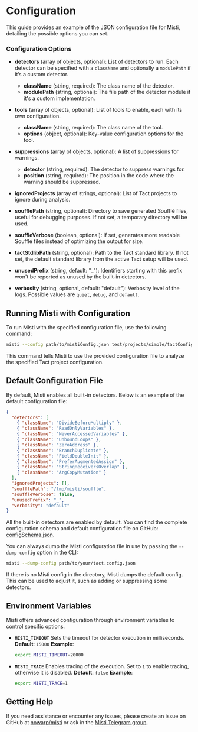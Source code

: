 # Configuration

This guide provides an example of the JSON configuration file for Misti, detailing the possible options you can set.

### Configuration Options

- **detectors** (array of objects, optional): List of detectors to run. Each detector can be specified with a `className` and optionally a `modulePath` if it’s a custom detector.
  - **className** (string, required): The class name of the detector.
  - **modulePath** (string, optional): The file path of the detector module if it's a custom implementation.

- **tools** (array of objects, optional): List of tools to enable, each with its own configuration.
  - **className** (string, required): The class name of the tool.
  - **options** (object, optional): Key-value configuration options for the tool.

- **suppressions** (array of objects, optional): A list of suppressions for warnings.
  - **detector** (string, required): The detector to suppress warnings for.
  - **position** (string, required): The position in the code where the warning should be suppressed.

- **ignoredProjects** (array of strings, optional): List of Tact projects to ignore during analysis.

- **soufflePath** (string, optional): Directory to save generated Soufflé files, useful for debugging purposes. If not set, a temporary directory will be used.

- **souffleVerbose** (boolean, optional): If set, generates more readable Soufflé files instead of optimizing the output for size.

- **tactStdlibPath** (string, optional): Path to the Tact standard library. If not set, the default standard library from the active Tact setup will be used.

- **unusedPrefix** (string, default: "_"): Identifiers starting with this prefix won't be reported as unused by the built-in detectors.

- **verbosity** (string, optional, default: "default"): Verbosity level of the logs. Possible values are `quiet`, `debug`, and `default`.

## Running Misti with Configuration

To run Misti with the specified configuration file, use the following command:

```bash
misti --config path/to/mistiConfig.json test/projects/simple/tactConfig.json
```

This command tells Misti to use the provided configuration file to analyze the specified Tact project configuration.

## Default Configuration File

By default, Misti enables all built-in detectors. Below is an example of the default configuration file:

```json
{
  "detectors": [
    { "className": "DivideBeforeMultiply" },
    { "className": "ReadOnlyVariables" },
    { "className": "NeverAccessedVariables" },
    { "className": "UnboundLoops" },
    { "className": "ZeroAddress" },
    { "className": "BranchDuplicate" },
    { "className": "FieldDoubleInit" },
    { "className": "PreferAugmentedAssign" },
    { "className": "StringReceiversOverlap" },
    { "className": "ArgCopyMutation" }
  ],
  "ignoredProjects": [],
  "soufflePath": "/tmp/misti/souffle",
  "souffleVerbose": false,
  "unusedPrefix": "_",
  "verbosity": "default"
}
```

All the built-in detectors are enabled by default. You can find the complete configuration schema and default configuration file on GitHub: [configSchema.json](https://github.com/nowarp/misti/blob/master/configSchema.json).

You can always dump the Misti configuration file in use by passing the `--dump-config` option in the CLI:
```bash
misti --dump-config path/to/your/tact.config.json
```
If there is no Misti config in the directory, Misti dumps the default config. This can be used to adjust it, such as adding or suppressing some detectors.

## Environment Variables
Misti offers advanced configuration through environment variables to control specific options.

- **`MISTI_TIMEOUT`**
  Sets the timeout for detector execution in milliseconds.
  **Default**: `15000`
  **Example**:
  ```bash
  export MISTI_TIMEOUT=20000
  ```
- **`MISTI_TRACE`**
  Enables tracing of the execution. Set to `1` to enable tracing, otherwise it is disabled.
  **Default**: `false`
  **Example**:
  ```bash
  export MISTI_TRACE=1
  ```

## Getting Help

If you need assistance or encounter any issues, please create an issue on GitHub at [nowarp/misti](https://github.com/nowarp/misti/issues) or ask in the [Misti Telegram group](https://t.me/tonsec_chat).

